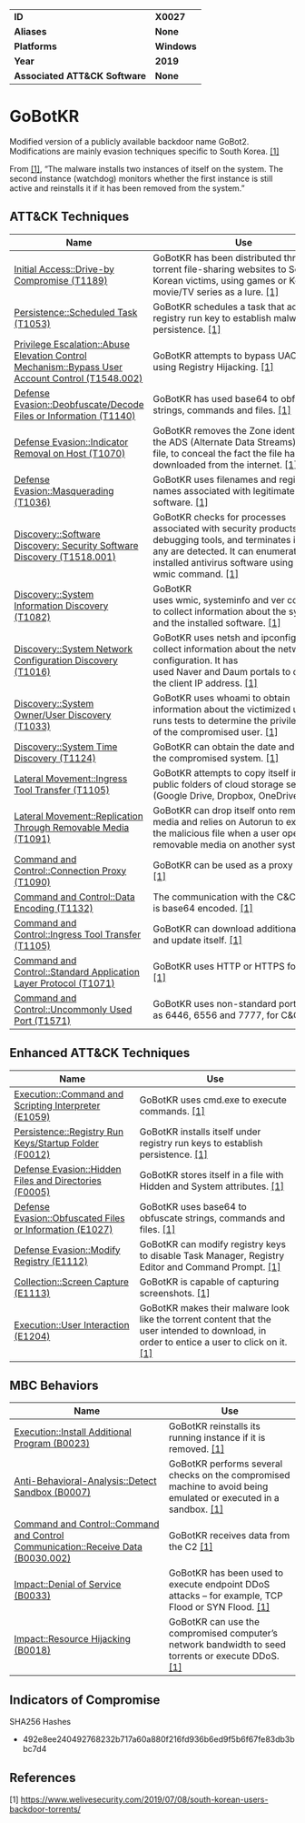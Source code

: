 
<table>
<tr>
<td><b>ID</b></td>
<td><b>X0027</b></td>
</tr>
<tr>
<td><b>Aliases</b></td>
<td><b>None</b></td>
</tr>
<tr>
<td><b>Platforms</b></td>
<td><b>Windows</b></td>
</tr>
<tr>
<td><b>Year</b></td>
<td><b>2019</b></td>
</tr>
<tr>
<td><b>Associated ATT&CK Software</b></td>
<td><b>None</b></td>
</tr>
</table>


GoBotKR
========
Modified version of a publicly available backdoor name GoBot2. Modifications are mainly evasion techniques specific to South Korea. [[1]](#1)

From [[1]](#1), “The malware installs two instances of itself on the system. The second instance (watchdog) monitors whether the first instance is still active and reinstalls it if it has been removed from the system.”


ATT&CK Techniques
-----------------
|Name|Use|
|---|---|
|[Initial Access::Drive-by Compromise (T1189)](https://attack.mitre.org/techniques/T1189/)|GoBotKR has been distributed through torrent file-sharing websites to South Korean victims, using games or Korean movie/TV series as a lure. [[1]](#1)|
|[Persistence::Scheduled Task (T1053)](https://attack.mitre.org/techniques/T1053/)|GoBotKR schedules a task that adds a registry run key to establish malware persistence. [[1]](#1)|
|[Privilege Escalation::Abuse Elevation Control Mechanism::Bypass User Account Control (T1548.002)](https://attack.mitre.org/techniques/T1548/002/)|GoBotKR attempts to bypass UAC using Registry Hijacking. [[1]](#1)|
|[Defense Evasion::Deobfuscate/Decode Files or Information (T1140)](https://attack.mitre.org/techniques/T1140/)|GoBotKR has used base64 to obfuscate strings, commands and files. [[1]](#1)|
|[Defense Evasion::Indicator Removal on Host (T1070)](https://attack.mitre.org/techniques/T1070/)|GoBotKR removes the Zone identifier from the ADS (Alternate Data Streams) of the file, to conceal the fact the file has been downloaded from the internet. [[1]](#1)|
|[Defense Evasion::Masquerading (T1036)](https://attack.mitre.org/techniques/T1036/)| GoBotKR uses filenames and registry key names associated with legitimate software. [[1]](#1)|
|[Discovery::Software Discovery: Security Software Discovery (T1518.001)](https://attack.mitre.org/techniques/T1518/001/)|GoBotKR checks for processes associated with security products and debugging tools, and terminates itself if any are detected. It can enumerate installed antivirus software using the wmic command. [[1]](#1)|
|[Discovery::System Information Discovery (T1082)](https://attack.mitre.org/techniques/T1082/)|GoBotKR uses wmic, systeminfo and ver commands to collect information about the system and the installed software. [[1]](#1)|
|[Discovery::System Network Configuration Discovery (T1016)](https://attack.mitre.org/techniques/T1016/)|GoBotKR uses netsh and ipconfig to collect information about the network configuration. It has used Naver and Daum portals to obtain the client IP address. [[1]](#1)|
|[Discovery::System Owner/User Discovery (T1033)](https://attack.mitre.org/techniques/T1033/)|GoBotKR uses whoami to obtain information about the victimized user. It runs tests to determine the privilege level of the compromised user. [[1]](#1)|
|[Discovery::System Time Discovery  (T1124)](https://attack.mitre.org/techniques/T1124/)| GoBotKR can obtain the date and time of the compromised system. [[1]](#1)|
|[Lateral Movement::Ingress Tool Transfer  (T1105)](https://attack.mitre.org/techniques/T1105/)| GoBotKR attempts to copy itself into public folders of cloud storage services (Google Drive, Dropbox, OneDrive). [[1]](#1)|
|[Lateral Movement::Replication Through Removable Media (T1091)](https://attack.mitre.org/techniques/T1091/)|GoBotKR can drop itself onto removable media and relies on Autorun to execute the malicious file when a user opens the removable media on another system. [[1]](#1)|
|[Command and Control::Connection Proxy (T1090)](https://attack.mitre.org/techniques/T1090/)|GoBotKR can be used as a proxy server. [[1]](#1)|
|[Command and Control::Data Encoding (T1132)](https://attack.mitre.org/techniques/T1132/)|The communication with the C&C server is base64 encoded. [[1]](#1)|
|[Command and Control::Ingress Tool Transfer (T1105)](https://attack.mitre.org/techniques/T1105/)|GoBotKR can download additional files and update itself. [[1]](#1)|
|[Command and Control::Standard Application Layer Protocol (T1071)](https://attack.mitre.org/techniques/T1071/)|GoBotKR uses HTTP or HTTPS for C&C. [[1]](#1)|
|[Command and Control::Uncommonly Used Port (T1571)](https://attack.mitre.org/techniques/T1571/)|GoBotKR uses non-standard ports, such as 6446, 6556 and 7777, for C&C. [[1]](#1)|

Enhanced ATT&CK Techniques
---------
|Name|Use|
|---|---|
|[Execution::Command and Scripting Interpreter (E1059)](../execution/command-and-scripting-interpreter.md)|GoBotKR uses cmd.exe to execute commands. [[1]](#1)|
|[Persistence::Registry Run Keys/Startup Folder (F0012)](../persistence/registry-run-keys-startup-folder.md)| GoBotKR installs itself under registry run keys to establish persistence. [[1]](#1)|
|[Defense Evasion::Hidden Files and Directories (F0005)](../defense-evasion/hidden-files-and-directories.md)| GoBotKR stores itself in a file with Hidden and System attributes. [[1]](#1)|
|[Defense Evasion::Obfuscated Files or Information (E1027)](../defense-evasion/obfuscated-files-or-information.md)|GoBotKR uses base64 to obfuscate strings, commands and files. [[1]](#1)|
|[Defense Evasion::Modify Registry (E1112)](../defense-evasion/modify-registry.md)|GoBotKR can modify registry keys to disable Task Manager, Registry Editor and Command Prompt. [[1]](#1)|
|[Collection::Screen Capture (E1113)](../collection/screen-capture.md)| GoBotKR is capable of capturing screenshots. [[1]](#1)|
|[Execution::User Interaction (E1204)](../execution/user-execution.md)| GoBotKR makes their malware look like the torrent content that the user intended to download, in order to entice a user to click on it. [[1]](#1)|


MBC Behaviors
---------
|Name|Use|
|---|---|
|[Execution::Install Additional Program (B0023)](../execution/install-additional-program.md)|GoBotKR reinstalls its running instance if it is removed. [[1]](#1)|
|[Anti-Behavioral-Analysis::Detect Sandbox (B0007)](../anti-behavioral-analysis/sandbox-detection.md)|GoBotKR performs several checks on the compromised machine to avoid being emulated or executed in a sandbox. [[1]](#1)|
|[Command and Control::Command and Control Communication::Receive Data (B0030.002)](../command-and-control/c2-communication.md)|GoBotKR receives data from the C2 [[1]](#1)|
|[Impact::Denial of Service (B0033)](../impact/denial-of-service.md)|GoBotKR has been used to execute endpoint DDoS attacks – for example, TCP Flood or SYN Flood. [[1]](#1)|
|[Impact::Resource Hijacking (B0018)](../impact/resource-hijacking.md)|GoBotKR can use the compromised computer’s network bandwidth to seed torrents or execute DDoS. [[1]](#1)|

Indicators of Compromise
------------------------
SHA256 Hashes
- 492e8ee240492768232b717a60a880f216fd936b6ed9f5b6f67fe83db3bbc7d4

## References

<a name="1">[1]</a> https://www.welivesecurity.com/2019/07/08/south-korean-users-backdoor-torrents/

